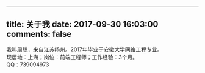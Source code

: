 ﻿---

title: 关于我
date: 2017-09-30 16:03:00
comments: false
---

我叫周聪，来自江苏扬州。2017年毕业于安徽大学网络工程专业。  
现居地：上海；岗位：前端工程师；工作经验：3个月。  
QQ：739094973
